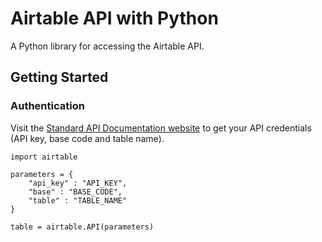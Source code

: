 # Airtable API with Python

A Python library for accessing the Airtable API.

## Getting Started

### Authentication

Visit the [Standard API Documentation website](https://airtable.com/api) to get your API credentials (API key, base code and table name).

    import airtable

    parameters = {
        "api_key" : "API_KEY",
        "base" : "BASE_CODE",
        "table" : "TABLE_NAME"
    }

    table = airtable.API(parameters)
